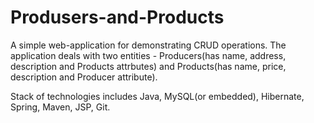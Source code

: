 # Produsers-and-Products
A simple web-application for demonstrating CRUD operations. 
The application deals with two entities - Producers(has name, address, description and Products attrbutes) and Products(has name, price, description and Producer attribute).

Stack of technologies includes Java, MySQL(or embedded), Hibernate, Spring, Maven, JSP, Git.
